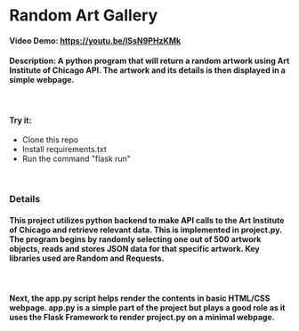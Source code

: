 # Random Art Gallery
#### Video Demo:  https://youtu.be/lSsN9PHzKMk
#### Description: A python program that will return a random artwork using Art Institute of Chicago API. The artwork and its details is then displayed in a simple webpage.

&nbsp;

#### Try it:
- Clone this repo
- Install requirements.txt
- Run the command "flask run"

&nbsp;

### Details
#### This project utilizes python backend to make API calls to the Art Institute of Chicago and retrieve relevant data. This is implemented in project.py. The program begins by randomly selecting one out of 500 artwork objects, reads and stores JSON data for that specific artwork. Key libraries used are Random and Requests.

&nbsp;

#### Next, the app.py script helps render the contents in basic HTML/CSS webpage. app.py is a simple part of the project but plays a good role as it uses the Flask Framework to render project.py on a minimal webpage.
